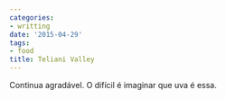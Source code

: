 ```yaml
---
categories:
- writting
date: '2015-04-29'
tags:
- food
title: Teliani Valley
---
```


Continua agradável. O difícil é imaginar que uva é essa.